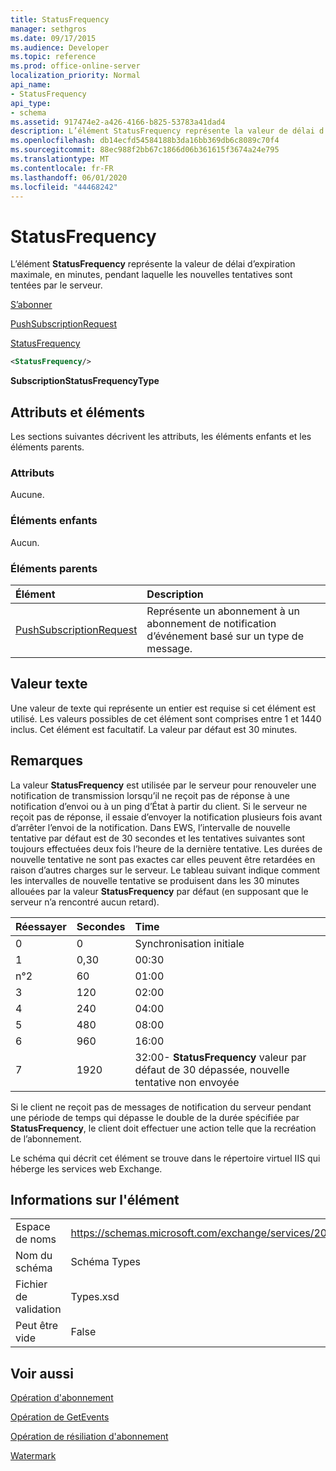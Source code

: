 ```yaml
---
title: StatusFrequency
manager: sethgros
ms.date: 09/17/2015
ms.audience: Developer
ms.topic: reference
ms.prod: office-online-server
localization_priority: Normal
api_name:
- StatusFrequency
api_type:
- schema
ms.assetid: 917474e2-a426-4166-b825-53783a41dad4
description: L’élément StatusFrequency représente la valeur de délai d’expiration maximale, en minutes, pendant laquelle les nouvelles tentatives sont tentées par le serveur.
ms.openlocfilehash: db14ecfd54584188b3da16bb369db6c8089c70f4
ms.sourcegitcommit: 88ec988f2bb67c1866d06b361615f3674a24e795
ms.translationtype: MT
ms.contentlocale: fr-FR
ms.lasthandoff: 06/01/2020
ms.locfileid: "44468242"
---
```

# <a name="statusfrequency"></a>StatusFrequency

L’élément **StatusFrequency** représente la valeur de délai d’expiration maximale, en minutes, pendant laquelle les nouvelles tentatives sont tentées par le serveur. 
  
[S’abonner](subscribe.md)
  
[PushSubscriptionRequest](pushsubscriptionrequest.md)
  
[StatusFrequency](statusfrequency.md)
  
```XML
<StatusFrequency/>
```

 **SubscriptionStatusFrequencyType**
## <a name="attributes-and-elements"></a>Attributs et éléments

Les sections suivantes décrivent les attributs, les éléments enfants et les éléments parents.
  
### <a name="attributes"></a>Attributs

Aucune.
  
### <a name="child-elements"></a>Éléments enfants

Aucun.
  
### <a name="parent-elements"></a>Éléments parents

|**Élément**|**Description**|
|:-----|:-----|
|[PushSubscriptionRequest](pushsubscriptionrequest.md) <br/> |Représente un abonnement à un abonnement de notification d’événement basé sur un type de message.  <br/> |
   
## <a name="text-value"></a>Valeur texte

Une valeur de texte qui représente un entier est requise si cet élément est utilisé. Les valeurs possibles de cet élément sont comprises entre 1 et 1440 inclus. Cet élément est facultatif. La valeur par défaut est 30 minutes.
  
## <a name="remarks"></a>Remarques

La valeur **StatusFrequency** est utilisée par le serveur pour renouveler une notification de transmission lorsqu’il ne reçoit pas de réponse à une notification d’envoi ou à un ping d’État à partir du client. Si le serveur ne reçoit pas de réponse, il essaie d’envoyer la notification plusieurs fois avant d’arrêter l’envoi de la notification. Dans EWS, l’intervalle de nouvelle tentative par défaut est de 30 secondes et les tentatives suivantes sont toujours effectuées deux fois l’heure de la dernière tentative. Les durées de nouvelle tentative ne sont pas exactes car elles peuvent être retardées en raison d’autres charges sur le serveur. Le tableau suivant indique comment les intervalles de nouvelle tentative se produisent dans les 30 minutes allouées par la valeur **StatusFrequency** par défaut (en supposant que le serveur n’a rencontré aucun retard). 
  
|**Réessayer**|**Secondes**|**Time**|
|:-----|:-----|:-----|
|0  <br/> |0  <br/> |Synchronisation initiale  <br/> |
|1   <br/> |0,30  <br/> |00:30  <br/> |
|n°2  <br/> |60  <br/> |01:00  <br/> |
|3  <br/> |120  <br/> |02:00  <br/> |
|4   <br/> |240  <br/> |04:00  <br/> |
|5   <br/> |480  <br/> |08:00  <br/> |
|6   <br/> |960  <br/> |16:00  <br/> |
|7   <br/> |1920  <br/> |32:00- **StatusFrequency** valeur par défaut de 30 dépassée, nouvelle tentative non envoyée  <br/> |
   
Si le client ne reçoit pas de messages de notification du serveur pendant une période de temps qui dépasse le double de la durée spécifiée par **StatusFrequency**, le client doit effectuer une action telle que la recréation de l’abonnement. 
  
Le schéma qui décrit cet élément se trouve dans le répertoire virtuel IIS qui héberge les services web Exchange.
  
## <a name="element-information"></a>Informations sur l'élément

|||
|:-----|:-----|
|Espace de noms  <br/> |https://schemas.microsoft.com/exchange/services/2006/types  <br/> |
|Nom du schéma  <br/> |Schéma Types  <br/> |
|Fichier de validation  <br/> |Types.xsd  <br/> |
|Peut être vide  <br/> |False  <br/> |
   
## <a name="see-also"></a>Voir aussi



[Opération d'abonnement](subscribe-operation.md)
  
[Opération de GetEvents](getevents-operation.md)
  
[Opération de résiliation d'abonnement](unsubscribe-operation.md)
  
[Watermark](watermark.md)

